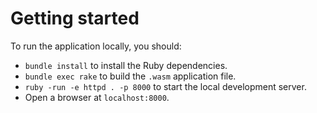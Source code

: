 # Getting started

To run the application locally, you should:

* `bundle install` to install the Ruby dependencies.
* `bundle exec rake` to build the `.wasm` application file.
* `ruby -run -e httpd . -p 8000` to start the local development server.
* Open a browser at `localhost:8000`.
